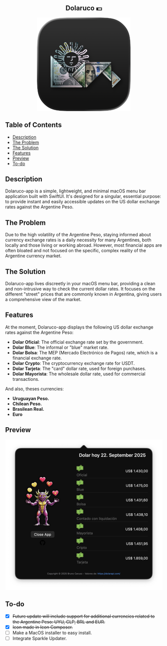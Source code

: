 <h2 align="center">
  Dolaruco 💵
</h2>

<p align="center"><img width="300" height="300" alt="image" src="dolaruco-app/Samples/icon-app-dark.png"></p>

## Table of Contents

- [Description](#description)
- [The Problem](#the-problem)
- [The Solution](#the-solution)
- [Features](#features)
- [Preview](#preview)
- [To-do](#to-do)

## Description

Dolaruco-app is a simple, lightweight, and minimal macOS menu bar application built with SwiftUI. It's designed for a singular, essential purpose: to provide instant and easily accessible updates on the US dollar exchange rates against the Argentine Peso.

## The Problem

Due to the high volatility of the Argentine Peso, staying informed about currency exchange rates is a daily necessity for many Argentines, both locally and those living or working abroad. However, most financial apps are often bloated and not focused on the specific, complex reality of the Argentine currency market.

## The Solution

Dolaruco-app lives discreetly in your macOS menu bar, providing a clean and non-intrusive way to check the current dollar rates. It focuses on the different "street" prices that are commonly known in Argentina, giving users a comprehensive view of the market.

## Features

At the moment, Dolaruco-app displays the following US dollar exchange rates against the Argentine Peso:

- **Dolar Oficial**: The official exchange rate set by the government.
- **Dolar Blue**: The informal or "blue" market rate.
- **Dolar Bolsa**: The MEP (Mercado Electrónico de Pagos) rate, which is a financial exchange rate.
- **Dolar Crypto**: The cryptocurrency exchange rate for USDT.
- **Dolar Tarjeta**: The "card" dollar rate, used for foreign purchases.
- **Dolar Mayorista**: The wholesale dollar rate, used for commercial transactions.

And also, theses currencies:

- **Uruguayan Peso.**
- **Chilean Peso.**
- **Brasilean Real.**
- **Euro**

## Preview

![App open](dolaruco-app/Samples/dolaruco-app-dark.png)

## To-do

- [X] ~~Future update will include support for additional currencies related to the Argentine Peso: UYU, CLP, BRL and EUR.~~
- [X] ~~Icon made in Icon Composer.~~
- [ ] Make a MacOS installer to easy install.
- [ ] Integrate Sparkle Updater.
